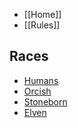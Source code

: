* [[Home]]
* [[Rules]]

## Races
* [Humans](/Lankyadventurer/Verdantia/wiki/Humans)
* [Orcish](/Lankyadventurer/Verdantia/wiki/Orcish)
* [Stoneborn](/Lankyadventurer/Verdantia/wiki/Stoneborn)
* [Elven](/Lankyadventurer/Verdantia/wiki/Elven)